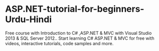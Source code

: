 # ASP.NET-tutorial-for-beginners-Urdu-Hindi
Free course with Introduction to C# ,ASP.NET &amp; MVC with Visual Studio 2013 &amp; SQL Server 2012.. Start learning C# ASP.NET &amp; MVC for free with videos, interactive tutorials, code samples and more.

